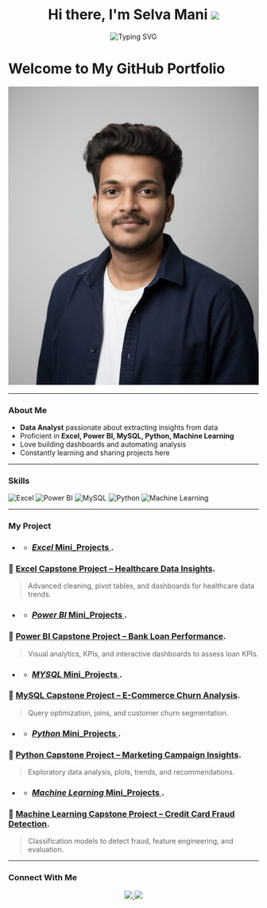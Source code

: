 <h1 align="center">Hi there, I'm Selva Mani <img src="https://media.giphy.com/media/hvRJCLFzcasrR4ia7z/giphy.gif" width="35"></h1>
<p align="center">
  <img src="https://readme-typing-svg.herokuapp.com?font=Fira+Code&size=24&pause=1000&color=1ED760&center=true&vCenter=true&width=500&lines=Data+Analyst;Excel+%7C+Power+BI+%7C+Python;SQL+%7C+Machine+Learning;Welcome+to+my+GitHub!" alt="Typing SVG" />
</p>
 <h1>Welcome to My GitHub Portfolio</h1>
 
 ![Selva mani](https://github.com/Selvamanit2/Selvamanit2/blob/main/WhatsApp%20Image%202025-10-30%20at%201.19.53%20PM.jpeg)

---

### **About Me**

- **Data Analyst** passionate about extracting insights from data  
- Proficient in **Excel, Power BI, MySQL, Python, Machine Learning**
- Love building dashboards and automating analysis
- Constantly learning and sharing projects here

---

### **Skills**

![Excel](https://img.shields.io/badge/Excel-217346?style=for-the-badge&logo=microsoft-excel&logoColor=white)
![Power BI](https://img.shields.io/badge/Power%20BI-F2C811?style=for-the-badge&logo=powerbi&logoColor=black)
![MySQL](https://img.shields.io/badge/MySQL-00758F?style=for-the-badge&logo=mysql&logoColor=white)
![Python](https://img.shields.io/badge/Python-3670A0?style=for-the-badge&logo=python&logoColor=white)
![Machine Learning](https://img.shields.io/badge/Machine%20Learning-brightgreen?style=for-the-badge)

---

### **My Project**
- - ### [*Excel* Mini_Projects ](https://github.com/Selvamanit2/Mini_Projects/tree/main/1.Excel).
### 🔹 [Excel Capstone Project – Healthcare Data Insights](https://github.com/Selvamanit2/Capstone_Projects/tree/main/1.Excel%20capstone%20project).
> Advanced cleaning, pivot tables, and dashboards for healthcare data trends.

- - ### [*Power BI* Mini_Projects ](https://github.com/Selvamanit2/Mini_Projects/tree/main/2.Power%20BI).
### 🔹 [Power BI Capstone Project – Bank Loan Performance](https://drive.google.com/file/d/1QuTT-5FdMgPHyZqTJpNvmk2aCraYTlR5/view?usp=drive_link).
> Visual analytics, KPIs, and interactive dashboards to assess loan KPIs.

- - ### [*MYSQL* Mini_Projects ](https://github.com/Selvamanit2/Mini_Projects/tree/main/3.MYSQL).
### 🔹 [MySQL Capstone Project – E-Commerce Churn Analysis](https://github.com/Selvamanit2/Capstone_Projects/tree/main/3.MYQL%20copstone%20project).
> Query optimization, joins, and customer churn segmentation.

- - ### [*Python* Mini_Projects ](https://github.com/Selvamanit2/Mini_Projects/tree/main/4.Python).
### 🔹 [Python Capstone Project – Marketing Campaign Insights](https://github.com/Selvamanit2/Capstone_Projects/tree/main/4.Python%20capstone%20project).
> Exploratory data analysis, plots, trends, and recommendations.

- - ### [*Machine Learning* Mini_Projects ](https://github.com/Selvamanit2/Mini_Projects/tree/main/5.Machine%20Learning).
### 🔹 [Machine Learning Capstone Project – Credit Card Fraud Detection](https://github.com/Selvamanit2/Capstone_Projects/tree/main/5.%20Machine%20Learning%20capstone%20%20project).
> Classification models to detect fraud, feature engineering, and evaluation.
---

### **Connect With Me**

<p align="center">
  <a href="https://www.linkedin.com/in/selvamani07/" target="_blank">
    <img src="https://img.shields.io/badge/LinkedIn-blue?style=for-the-badge&logo=linkedin&logoColor=white" />
  </a>
  <a href="mailto:youremail@example.com">
    <img src="https://img.shields.io/badge/Gmail-red?style=for-the-badge&logo=gmail&logoColor=white" />
  </a>
</p>

